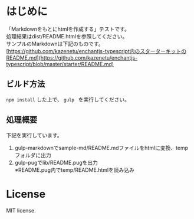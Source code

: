 # はじめに
「Markdownをもとにhtmlを作成する」テストです。  
処理結果はdist/README.htmlを参照してください。  
サンプルのMarkdownは下記のものです。  
[https://github.com/kazenetu/enchantjs-typescript内のスターターキットのREADME.md](https://github.com/kazenetu/enchantjs-typescript/blob/master/starter/README.md)

## ビルド方法
```npm install``` した上で、 ```gulp ``` を実行してください。  

## 処理概要
下記を実行しています。
 1. gulp-markdownでsample-md/README.mdファイルをhtmlに変換、tempフォルダに出力
 1. gulp-pugでlib/README.pugを出力  
※README.pug内でtemp/README.htmlを読み込み

# License
MIT license.
